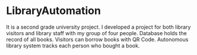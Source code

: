 # LibraryAutomation
It is a second grade university project. I developed a project for both library visitors and library staff with my group of four people. 
Database holds the record of all books. Visitors can borrow books with QR Code. Autonomous library system tracks each person who bought a book.

